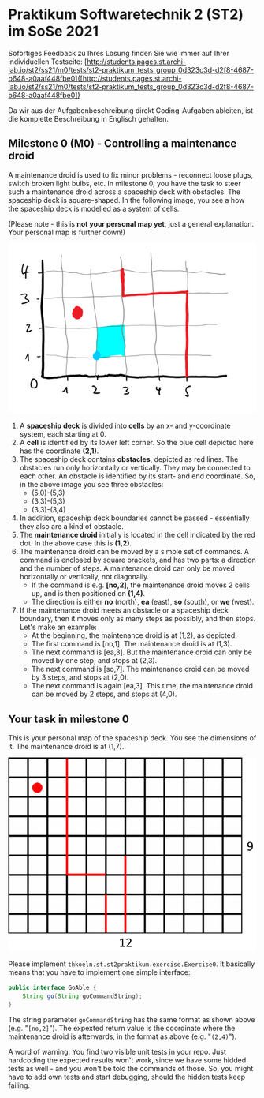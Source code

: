 # Praktikum Softwaretechnik 2 (ST2) im SoSe 2021

Sofortiges Feedback zu Ihres Lösung finden Sie wie immer auf Ihrer individuellen Testseite:
[http://students.pages.st.archi-lab.io/st2/ss21/m0/tests/st2-praktikum_tests_group_0d323c3d-d2f8-4687-b648-a0aaf448fbe0]([http://students.pages.st.archi-lab.io/st2/ss21/m0/tests/st2-praktikum_tests_group_0d323c3d-d2f8-4687-b648-a0aaf448fbe0])

Da wir aus der Aufgabenbeschreibung direkt Coding-Aufgaben ableiten, ist die komplette Beschreibung in Englisch
gehalten. 

## Milestone 0 (M0) - Controlling a maintenance droid

A maintenance droid is used to fix minor problems - reconnect loose plugs, switch broken light bulbs, etc. 
In milestone 0, you have the task to steer such a maintenance droid across a spaceship deck with obstacles.
The spaceship deck is square-shaped. In the following image, you see a how the spaceship deck is modelled as a 
system of cells.

(Please note - this is **not your personal map yet**, just a general explanation. Your personal map is further down!)

![spaceship deck](src/main/resources/explanation.jpg)

1. A **spaceship deck** is divided into **cells** by an x- and y-coordinate system, each starting
 at 0. 
1. A **cell** is identified by its lower left corner. So the blue cell depicted here has the coordinate **(2,1)**. 
1. The spaceship deck contains **obstacles**, depicted as red lines. The obstacles run only horizontally or
    vertically. They may be connected to each other. An obstacle is identified by its start- and 
    end coordinate. So, in the above image you see three obstacles: 
    * (5,0)-(5,3)
    * (3,3)-(5,3)
    * (3,3)-(3,4)
1. In addition, spaceship deck boundaries cannot be passed - essentially they also are a kind of obstacle.
1. The **maintenance droid** initially is located in the cell indicated by the red dot. In the above case this is 
    **(1,2)**.  
1. The maintenance droid can be moved by a simple set of commands. A command is enclosed by square brackets, and 
    has two parts: a direction and the number of steps. A maintenance droid can only be moved horizontally or 
    vertically, not diagonally. 
    * If the command is e.g. **[no,2]**, the maintenance droid moves 2 cells up, and is then positioned 
        on **(1,4)**.
    * The direction is either **no** (north), **ea** (east), **so** (south), or **we** (west).    
1. If the maintenance droid meets an obstacle or a spaceship deck boundary, then it moves only as 
    many steps as possibly, and then stops. Let's make an example: 
    * At the beginning, the maintenance droid is at (1,2), as depicted.
    * The first command is [no,1]. The maintenance droid is at (1,3). 
    * The next command is [ea,3]. But the maintenance droid can only be moved by one step, and stops at (2,3).
    * The next command is [so,7]. The maintenance droid can be moved by 3 steps, and stops at (2,0).
    * The next command is again [ea,3]. This time, the maintenance droid can be moved by 2 steps, and stops at (4,0).

## Your task in milestone 0

This is your personal map of the spaceship deck. You see the dimensions of it. The maintenance droid is at (1,7).

![Grid](src/main/resources/grid.png "Grid")

Please implement `thkoeln.st.st2praktikum.exercise.Exercise0`. It basically means that you have to implement one 
simple interface: 

```java
public interface GoAble {
    String go(String goCommandString);
}
```

The string parameter `goCommandString` has the same format as shown above (e.g. "`[no,2]`"). The expexted return
value is the coordinate where the maintenance droid is afterwards, in the format as above (e.g. "`(2,4)`").

A word of warning: You find two visible unit tests in your repo. Just hardcoding the expected results won't work, 
since we have some hidded tests as well - and you won't be told the commands of those. So, you might have to add
own tests and start debugging, should the hidden tests keep failing.